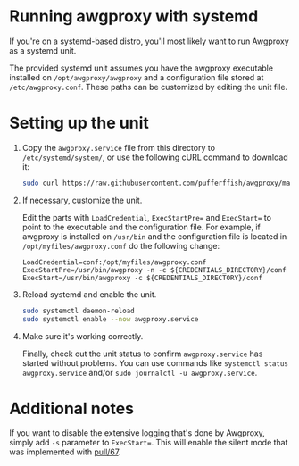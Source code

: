 # Running awgproxy with systemd

If you're on a systemd-based distro, you'll most likely want to run Awgproxy as a systemd unit.

The provided systemd unit assumes you have the awgproxy executable installed on `/opt/awgproxy/awgproxy` and a configuration file stored at `/etc/awgproxy.conf`. These paths can be customized by editing the unit file.

# Setting up the unit

1. Copy the `awgproxy.service` file from this directory to `/etc/systemd/system/`, or use the following cURL command to download it:
   ```bash
   sudo curl https://raw.githubusercontent.com/pufferffish/awgproxy/master/systemd/awgproxy.service > /etc/systemd/system/awgproxy.service
   ```

2. If necessary, customize the unit.

   Edit the parts with `LoadCredential`, `ExecStartPre=` and `ExecStart=` to point to the executable and the configuration file. For example, if awgproxy is installed on `/usr/bin` and the configuration file is located in `/opt/myfiles/awgproxy.conf` do the following change:
   ```service
   LoadCredential=conf:/opt/myfiles/awgproxy.conf
   ExecStartPre=/usr/bin/awgproxy -n -c ${CREDENTIALS_DIRECTORY}/conf
   ExecStart=/usr/bin/awgproxy -c ${CREDENTIALS_DIRECTORY}/conf
   ```

4. Reload systemd and enable the unit.
   ```bash
   sudo systemctl daemon-reload
   sudo systemctl enable --now awgproxy.service
   ```

5. Make sure it's working correctly.

   Finally, check out the unit status to confirm `awgproxy.service` has started without problems. You can use commands like `systemctl status awgproxy.service` and/or `sudo journalctl -u awgproxy.service`.

# Additional notes

If you want to disable the extensive logging that's done by Awgproxy, simply add `-s` parameter to `ExecStart=`. This will enable the silent mode that was implemented with [pull/67](https://github.com/pufferffish/awgproxy/pull/67).
